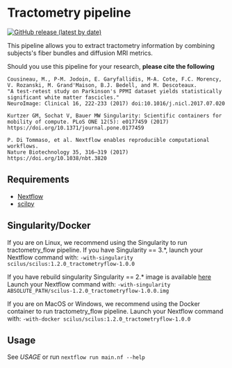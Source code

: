 Tractometry pipeline
====================

[![GitHub release (latest by date)](https://img.shields.io/github/v/release/scilus/tractometry_flow)](https://github.com/scilus/tractometry_flow/releases)

This pipeline allows you to extract tractometry information by combining
subjects's fiber bundles and diffusion MRI metrics.

Should you use this pipeline for your research, **please cite the following**

```
Cousineau, M., P-M. Jodoin, E. Garyfallidis, M-A. Cote, F.C. Morency, V. Rozanski, M. Grand'Maison, B.J. Bedell, and M. Descoteaux.
"A test-retest study on Parkinson's PPMI dataset yields statistically significant white matter fascicles."
NeuroImage: Clinical 16, 222-233 (2017) doi:10.1016/j.nicl.2017.07.020

Kurtzer GM, Sochat V, Bauer MW Singularity: Scientific containers for
mobility of compute. PLoS ONE 12(5): e0177459 (2017)
https://doi.org/10.1371/journal.pone.0177459

P. Di Tommaso, et al. Nextflow enables reproducible computational workflows.
Nature Biotechnology 35, 316–319 (2017) https://doi.org/10.1038/nbt.3820
```

Requirements
------------

- [Nextflow](https://www.nextflow.io)
- [scilpy](https://github.com/scilus/scilpy)

Singularity/Docker
-----------
If you are on Linux, we recommend using the Singularity to run tractometry_flow pipeline.
If you have Singularity == 3.*, launch your Nextflow command with:
`-with-singularity scilus/scilus:1.2.0_tractometryflow-1.0.0`

If you have rebuild singularity Singularity == 2.* image is available [here](http://scil.dinf.usherbrooke.ca/en/containers_list/scilus-1.2.0_tractometryflow-1.0.0.img)
Launch your Nextflow command with: `-with-singularity ABSOLUTE_PATH/scilus-1.2.0_tractometryflow-1.0.0.img`

If you are on MacOS or Windows, we recommend using the Docker container to run tractometry_flow pipeline.
Launch your Nextflow command with:
`-with-docker scilus/scilus:1.2.0_tractometryflow-1.0.0`

Usage
-----

See *USAGE* or run `nextflow run main.nf --help`
